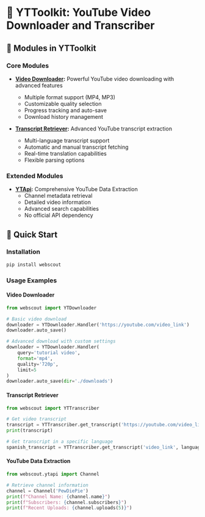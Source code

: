 # 🎥 YTToolkit: YouTube Video Downloader and Transcriber

## 🔧 Modules in YTToolkit

### Core Modules

* **[Video Downloader](YTdownloader.py):** Powerful YouTube video downloading with advanced features
  - Multiple format support (MP4, MP3)
  - Customizable quality selection
  - Progress tracking and auto-save
  - Download history management

* **[Transcript Retriever](transcriber.py):** Advanced YouTube transcript extraction
  - Multi-language transcript support
  - Automatic and manual transcript fetching
  - Real-time translation capabilities
  - Flexible parsing options

### Extended Modules

* **[YTApi](ytapi/README.md):** Comprehensive YouTube Data Extraction
  - Channel metadata retrieval
  - Detailed video information
  - Advanced search capabilities
  - No official API dependency

## 🚀 Quick Start

### Installation

```bash
pip install webscout
```

### Usage Examples

#### Video Downloader

```python
from webscout import YTDownloader

# Basic video download
downloader = YTDownloader.Handler('https://youtube.com/video_link')
downloader.auto_save()

# Advanced download with custom settings
downloader = YTDownloader.Handler(
    query='tutorial video', 
    format='mp4', 
    quality='720p', 
    limit=5
)
downloader.auto_save(dir='./downloads')
```

#### Transcript Retriever

```python
from webscout import YTTranscriber

# Get video transcript
transcript = YTTranscriber.get_transcript('https://youtube.com/video_link')
print(transcript)

# Get transcript in a specific language
spanish_transcript = YTTranscriber.get_transcript('video_link', languages='es')
```

#### YouTube Data Extraction

```python
from webscout.ytapi import Channel

# Retrieve channel information
channel = Channel('PewDiePie')
print(f"Channel Name: {channel.name}")
print(f"Subscribers: {channel.subscribers}")
print(f"Recent Uploads: {channel.uploads(5)}")
```
